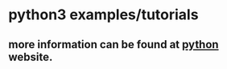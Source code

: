 # python3 examples/tutorials

## more information can be found at [python](https://python.org) website.

```src/0001_introduction.ipynb [![Binder](https://mybinder.org/badge_logo.svg)](https://mybinder.org/v2/gh/thesheff17/pythonexamples/master?filepath=src%2F0001_introduction.ipynb)
